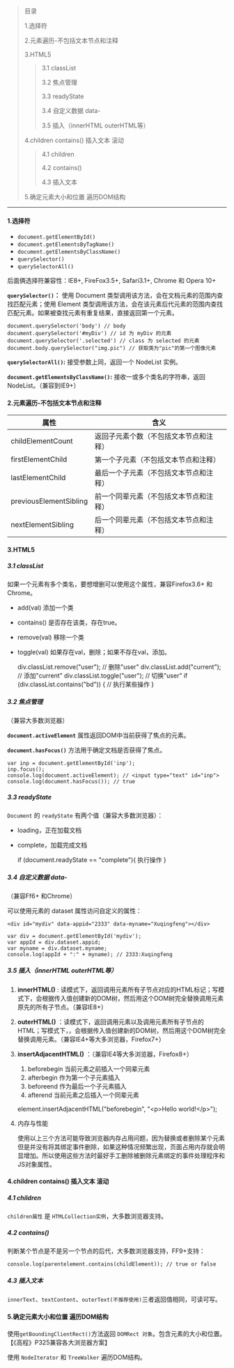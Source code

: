 > 目录
>
> 1.选择符
>
> 2.元素遍历-不包括文本节点和注释
>
> 3.HTML5
> > 3.1 classList
> >
> > 3.2 焦点管理
> >
> > 3.3 readyState
> > 
> > 3.4 自定义数据 data-
> > 
> > 3.5 插入（innerHTML outerHTML等）
>
> 4.children contains() 插入文本 滚动
> > 4.1 children
> >
> > 4.2 contains()
> >
> > 4.3 插入文本
>
> 5.确定元素大小和位置 遍历DOM结构

---

#### 1.选择符
-   `document.getElementById()`
-   `document.getElementsByTagName()`
-   `document.getElementsByClassName()`
-   `querySelector()`
-   `querySelectorAll()`

后面俩选择符兼容性：IE8+, FireFox3.5+, Safari3.1+, Chrome 和 Opera 10+

**`querySelector()`：** 使用 Document 类型调用该方法，会在文档元素的范围内查找匹配元素；使用 Element 类型调用该方法，会在该元素后代元素的范围内查找匹配元素。如果被查找元素有重复结果，直接返回第一个元素。

    document.querySelector('body') // body
    document.querySelector('#myDiv') // id 为 myDiv 的元素
    document.querySelector('.selected') // class 为 selected 的元素
    document.body.querySelector("img.pic") // 获取类为"pic"的第一个图像元素
    
**`querySelectorAll()`:** 接受参数上同，返回一个 NodeList 实例。

**`document.getElementsByClassName()`:** 接收一或多个类名的字符串，返回 NodeList。（兼容到IE9+）

#### 2.元素遍历-不包括文本节点和注释

属性 | 含义
---|---
childElementCount | 返回子元素个数（不包括文本节点和注释）
firstElementChild | 第一个子元素（不包括文本节点和注释）
lastElementChild |  最后一个子元素（不包括文本节点和注释）
previousElementSibling | 前一个同辈元素（不包括文本节点和注释）
nextElementSibling | 后一个同辈元素（不包括文本节点和注释）

#### 3.HTML5

##### 3.1 classList
如果一个元素有多个类名，要想增删可以使用这个属性，兼容Firefox3.6+ 和 Chrome。

-   add(val) 添加一个类
-   contains() 是否存在该类，存在true。
-   remove(val) 移除一个类
-   toggle(val) 如果存在val，删除；如果不存在val，添加。


    <div class="bd user disabled"></div>
    
    div.classList.remove("user"); // 删除"user"
    div.classList.add("current"); // 添加"current"
    div.classList.toggle("user"); // 切换"user"
    if (div.classList.contains("bd")) {
        // 执行某些操作
    }

##### 3.2 焦点管理
（兼容大多数浏览器）

**`document.activeElement`** 属性返回DOM中当前获得了焦点的元素。

**`document.hasFocus()`** 方法用于确定文档是否获得了焦点。

    var inp = document.getElementById('inp');
    inp.focus();
    console.log(document.activeElement); // <input type="text" id="inp">
    console.log(document.hasFocus()); // true
    
##### 3.3 readyState
`Document` 的 `readyState` 有两个值（兼容大多数浏览器）：

-   loading，正在加载文档
-   complete，加载完成文档

    
    if (document.readyState == "complete"){ 执行操作 }
    
##### 3.4 自定义数据 data-
（兼容Ff6+ 和Chrome）

可以使用元素的 dataset 属性访问自定义的属性：

    <div id="mydiv" data-appid="2333" data-myname="Xuqingfeng"></div>
    
    var div = document.getElementById('mydiv');
    var appId = div.dataset.appid;
    var myname = div.dataset.myname;
    console.log(appId + ":" + myname); // 2333:Xuqingfeng
    
##### 3.5 插入（innerHTML outerHTML等）
1. **innerHTML()** : 读模式下，返回调用元素所有子节点对应的HTML标记；写模式下，会根据传入值创建新的DOM树，然后用这个DOM树完全替换调用元素原先的所有子节点。（兼容IE8+）

2. **outerHTML()** ：读模式下，返回调用元素以及调用元素所有子节点的HTML；写模式下，，会根据传入值创建新的DOM树，然后用这个DOM树完全替换调用元素。（兼容IE4+等大多浏览器，Firefox7+）

3. **insertAdjacentHTML()** ：（兼容IE4等大多浏览器，Firefox8+）

    1. beforebegin 当前元素之前插入一个同辈元素
    2. afterbegin 作为第一个子元素插入
    3. beforeend 作为最后一个子元素插入
    4. afterend 当前元素之后插入一个同辈元素


    element.insertAdjacentHTML("beforebegin", "\<p\>Hello world!\<\/p\>");
    
4. 内存与性能

    使用以上三个方法可能导致浏览器内存占用问题，因为替换或者删除某个元素但是并没有将其绑定事件删除，如果这种情况频繁出现，页面占用内存就会明显增加。所以使用这些方法时最好手工删除被删除元素绑定的事件处理程序和JS对象属性。

#### 4.children contains() 插入文本 滚动
##### 4.1 children
`children属性` 是 `HTMLCollection实例`，大多数浏览器支持。

##### 4.2 contains()
判断某个节点是不是另一个节点的后代，大多数浏览器支持，FF9+支持：

    console.log(parentelement.contains(childElement)); // true or false

##### 4.3 插入文本
`innerText`、`textContent`、`outerText(不推荐使用)`三者返回值相同，可读可写。

#### 5.确定元素大小和位置 遍历DOM结构
使用`getBoundingClientRect()`方法返回 `DOMRect 对象`。包含元素的大小和位置。【《高程》P325兼容各大浏览器方案】

使用 `NodeIterator` 和 `TreeWalker` 遍历DOM结构。